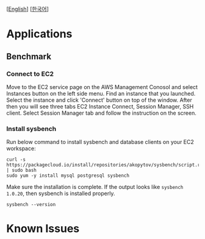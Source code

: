 [[English](README.md)] [[한국어](README.ko.md)]

# Applications
## Benchmark
### Connect to EC2
Move to the EC2 service page on the AWS Management Conosol and select Instances button on the left side menu. Find an instance that you launched. Select the instance and click 'Connect' button on top of the window. After then you will see three tabs EC2 Instance Connect, Session Manager, SSH client. Select Session Manager tab and follow the instruction on the screen.

### Install sysbench
Run below command to install sysbench and database clients on your EC2 workspace:
```
curl -s https://packagecloud.io/install/repositories/akopytov/sysbench/script.rpm.sh | sudo bash
sudo yum -y install mysql postgresql sysbench
```

Make sure the installation is complete. If the output looks like `sysbench 1.0.20`, then sysbench is installed properly.
```
sysbench --version
```

# Known Issues
